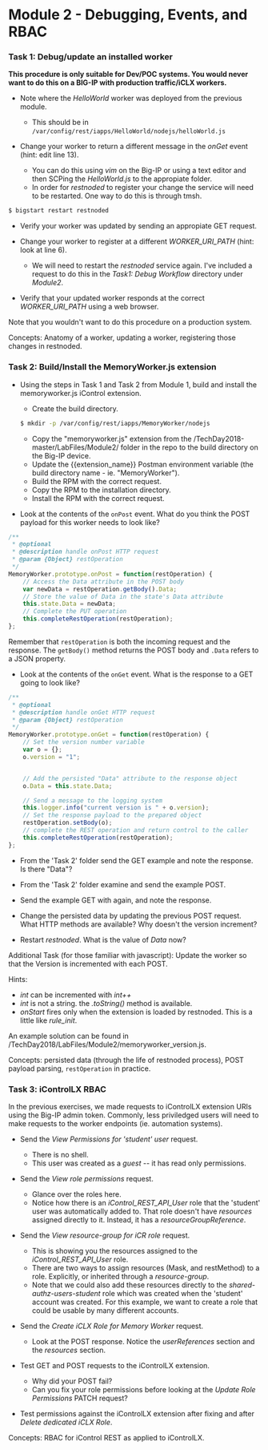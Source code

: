 # Module 2 - Debugging, Events, and RBAC #
### Task 1: Debug/update an installed worker
__This procedure is only suitable for Dev/POC systems. You would never want to do this on a BIG-IP with production traffic/iCLX workers.__

* Note where the _HelloWorld_ worker was deployed from the previous module. 
    * This should be in ```/var/config/rest/iapps/HelloWorld/nodejs/helloWorld.js```

* Change your worker to return a different message in the _onGet_ event (hint: edit line 13). 
    * You can do this using _vim_ on the Big-IP or using a text editor and then SCPing the _HelloWorld.js_ to the appropiate folder.
    * In order for _restnoded_ to register your change the service will need to be restarted. One way to do this is through tmsh.
    
```bash 
$ bigstart restart restnoded
```
* Verify your worker was updated by sending an appropiate GET request.

* Change your worker to register at a different *WORKER_URI_PATH* (hint: look at line 6).
    * We will need to restart the _restnoded_ service again. I've included a request to do this in the _Task1: Debug Workflow_ directory under _Module2_. 

* Verify that your updated worker responds at the correct _WORKER_URI_PATH_ using a web browser.

Note that you wouldn't want to do this procedure on a production system.

Concepts: Anatomy of a worker, updating a worker, registering those changes in restnoded.



### Task 2: Build/Install the MemoryWorker.js extension
* Using the steps in Task 1 and Task 2 from Module 1, build and install the memoryworker.js iControl extension.
  * Create the build directory.
  ```bash
  $ mkdir -p /var/config/rest/iapps/MemoryWorker/nodejs
  ```
  * Copy the "memoryworker.js" extension from the /TechDay2018-master/LabFiles/Module2/ folder in the repo to the build directory on the Big-IP device.
  * Update the {{extension_name}} Postman environment variable (the build directory name - ie. "MemoryWorker").
  * Build the RPM with the correct request.
  * Copy the RPM to the installation directory.
  * Install the RPM with the correct request.
 
* Look at the contents of the ```onPost``` event. What do you think the POST payload for this worker needs to look like?
  
```javascript
/**
 * @optional
 * @description handle onPost HTTP request
 * @param {Object} restOperation
 */
MemoryWorker.prototype.onPost = function(restOperation) {
    // Access the Data attribute in the POST body
    var newData = restOperation.getBody().Data;
    // Store the value of Data in the state's Data attribute
    this.state.Data = newData;
    // Complete the PUT operation
    this.completeRestOperation(restOperation);
};
```
Remember that ```restOperation``` is both the incoming request and the response. The ```getBody()``` method returns the POST body and ```.Data``` refers to a JSON property.

* Look at the contents of the ```onGet``` event. What is the response to a GET going to look like?

```javascript
/**
 * @optional
 * @description handle onGet HTTP request
 * @param {Object} restOperation
 */
MemoryWorker.prototype.onGet = function(restOperation) {
    // Set the version number variable
    var o = {};
    o.version = "1";


    // Add the persisted "Data" attribute to the response object
    o.Data = this.state.Data;

    // Send a message to the logging system
    this.logger.info("current version is " + o.version);
    // Set the response payload to the prepared object
    restOperation.setBody(o);
    // complete the REST operation and return control to the caller
    this.completeRestOperation(restOperation);
};
```
* From the 'Task 2' folder send the GET example and note the response. Is there "Data"?
* From the 'Task 2' folder examine and send the example POST.
* Send the example GET with again, and note the response.
* Change the persisted data by updating the previous POST request. What HTTP methods are available? Why doesn't the version increment? 

* Restart _restnoded_. What is the value of _Data_ now?

Additional Task (for those familiar with javascript): Update the worker so that the Version is incremented with each POST.

Hints:
* _int_ can be incremented with _int++_
* _int_ is not a string. the _.toString()_ method is available.
* _onStart_ fires only when the extension is loaded by restnoded. This is a little like _rule_init_.

An example solution can be found in /TechDay2018/LabFiles/Module2/memoryworker_version.js.

Concepts: persisted data (through the life of restnoded process), POST payload parsing, ```restOperation``` in practice.


### Task 3: iControlLX RBAC 

In the previous exercises, we made requests to iControlLX extension URIs using the Big-IP admin token. Commonly, less priviledged users will need to make requests to the worker endpoints (ie. automation systems).

* Send the _View Permissions for 'student' user_ request.
    * There is no shell. 
    * This user was created as a _guest_ -- it has read only permissions.

* Send the _View role permissions_ request. 
    * Glance over the roles here.
    * Notice how there is an _iControl_REST_API_User_ role that the 'student' user was automatically added to. That role doesn't have _resources_ assigned directly to it. Instead, it has a _resourceGroupReference_.
    
* Send the _View resource-group for iCR role_ request. 
    * This is showing you the resources assigned to the _iControl_REST_API_User_ role.
    * There are two ways to assign resources (Mask, and restMethod) to a role. Explicitly, or inherited through a _resource-group_. 
    * Note that we could also add these resources directly to the _shared-authz-users-student_ role which was created when the 'student' account was created. For this example, we want to create a role that could be usable by many different accounts. 
    
* Send the _Create iCLX Role for Memory Worker_ request.
    * Look at the POST response. Notice the _userReferences_ section and the _resources_ section.

* Test GET and POST requests to the iControlLX extension. 
    * Why did your POST fail?
    * Can you fix your role permissions before looking at the _Update Role Permissions_ PATCH request?

* Test permissions against the iControlLX extension after fixing and after _Delete dedicated iCLX Role_.

Concepts: RBAC for iControl REST as applied to iControlLX.
